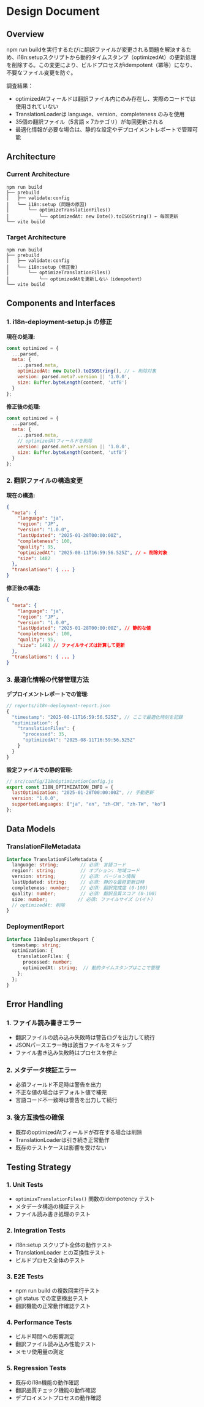 # Design Document

## Overview

npm run buildを実行するたびに翻訳ファイルが変更される問題を解決するため、i18n:setupスクリプトから動的タイムスタンプ（optimizedAt）の更新処理を削除する。この変更により、ビルドプロセスがidempotent（冪等）になり、不要なファイル変更を防ぐ。

調査結果：
- optimizedAtフィールドは翻訳ファイル内にのみ存在し、実際のコードでは使用されていない
- TranslationLoaderは language、version、completeness のみを使用
- 35個の翻訳ファイル（5言語 × 7カテゴリ）が毎回更新される
- 最適化情報が必要な場合は、静的な設定やデプロイメントレポートで管理可能

## Architecture

### Current Architecture
```
npm run build
├── prebuild
│   ├── validate:config
│   └── i18n:setup (問題の原因)
│       └── optimizeTranslationFiles()
│           └── optimizedAt: new Date().toISOString() ← 毎回更新
└── vite build
```

### Target Architecture
```
npm run build
├── prebuild
│   ├── validate:config
│   └── i18n:setup (修正後)
│       └── optimizeTranslationFiles()
│           └── optimizedAtを更新しない（idempotent）
└── vite build
```

## Components and Interfaces

### 1. i18n-deployment-setup.js の修正

**現在の処理:**
```javascript
const optimized = {
  ...parsed,
  meta: {
    ...parsed.meta,
    optimizedAt: new Date().toISOString(), // ← 削除対象
    version: parsed.meta?.version || '1.0.0',
    size: Buffer.byteLength(content, 'utf8')
  }
};
```

**修正後の処理:**
```javascript
const optimized = {
  ...parsed,
  meta: {
    ...parsed.meta,
    // optimizedAtフィールドを削除
    version: parsed.meta?.version || '1.0.0',
    size: Buffer.byteLength(content, 'utf8')
  }
};
```

### 2. 翻訳ファイルの構造変更

**現在の構造:**
```json
{
  "meta": {
    "language": "ja",
    "region": "JP", 
    "version": "1.0.0",
    "lastUpdated": "2025-01-28T00:00:00Z",
    "completeness": 100,
    "quality": 95,
    "optimizedAt": "2025-08-11T16:59:56.525Z", // ← 削除対象
    "size": 1482
  },
  "translations": { ... }
}
```

**修正後の構造:**
```json
{
  "meta": {
    "language": "ja",
    "region": "JP",
    "version": "1.0.0", 
    "lastUpdated": "2025-01-28T00:00:00Z", // 静的な値
    "completeness": 100,
    "quality": 95,
    "size": 1482 // ファイルサイズは計算して更新
  },
  "translations": { ... }
}
```

### 3. 最適化情報の代替管理方法

**デプロイメントレポートでの管理:**
```javascript
// reports/i18n-deployment-report.json
{
  "timestamp": "2025-08-11T16:59:56.525Z", // ここで最適化時刻を記録
  "optimization": {
    "translationFiles": {
      "processed": 35,
      "optimizedAt": "2025-08-11T16:59:56.525Z"
    }
  }
}
```

**設定ファイルでの静的管理:**
```javascript
// src/config/I18nOptimizationConfig.js
export const I18N_OPTIMIZATION_INFO = {
  lastOptimization: "2025-01-28T00:00:00Z", // 手動更新
  version: "1.0.0",
  supportedLanguages: ["ja", "en", "zh-CN", "zh-TW", "ko"]
};
```

## Data Models

### TranslationFileMetadata
```typescript
interface TranslationFileMetadata {
  language: string;        // 必須: 言語コード
  region?: string;         // オプション: 地域コード
  version: string;         // 必須: バージョン情報
  lastUpdated: string;     // 必須: 静的な最終更新日時
  completeness: number;    // 必須: 翻訳完成度 (0-100)
  quality: number;         // 必須: 翻訳品質スコア (0-100)
  size: number;           // 必須: ファイルサイズ（バイト）
  // optimizedAt: 削除
}
```

### DeploymentReport
```typescript
interface I18nDeploymentReport {
  timestamp: string;
  optimization: {
    translationFiles: {
      processed: number;
      optimizedAt: string;  // 動的タイムスタンプはここで管理
    };
  };
}
```

## Error Handling

### 1. ファイル読み書きエラー
- 翻訳ファイルの読み込み失敗時は警告ログを出力して続行
- JSONパースエラー時は該当ファイルをスキップ
- ファイル書き込み失敗時はプロセスを停止

### 2. メタデータ検証エラー
- 必須フィールド不足時は警告を出力
- 不正な値の場合はデフォルト値で補完
- 言語コード不一致時は警告を出力して続行

### 3. 後方互換性の確保
- 既存のoptimizedAtフィールドが存在する場合は削除
- TranslationLoaderは引き続き正常動作
- 既存のテストケースは影響を受けない

## Testing Strategy

### 1. Unit Tests
- `optimizeTranslationFiles()` 関数のidempotency テスト
- メタデータ構造の検証テスト
- ファイル読み書き処理のテスト

### 2. Integration Tests  
- i18n:setup スクリプト全体の動作テスト
- TranslationLoader との互換性テスト
- ビルドプロセス全体のテスト

### 3. E2E Tests
- npm run build の複数回実行テスト
- git status での変更検出テスト
- 翻訳機能の正常動作確認テスト

### 4. Performance Tests
- ビルド時間への影響測定
- 翻訳ファイル読み込み性能テスト
- メモリ使用量の測定

### 5. Regression Tests
- 既存のi18n機能の動作確認
- 翻訳品質チェック機能の動作確認
- デプロイメントプロセスの動作確認